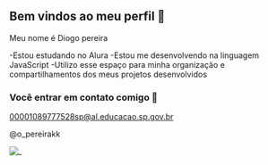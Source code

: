 ## Bem vindos ao meu perfil 🖤

Meu nome é Diogo pereira

-Estou estudando no Alura
-Estou me desenvolvendo na linguagem JavaScript
-Utilizo esse espaço para minha organização e compartilhamentos dos meus projetos desenvolvidos

### Você entrar em contato comigo 📧

00001089777528sp@al.educacao.sp.gov.br

@o_pereirakk

![_](https://media.tenor.com/weB7SDBJ1lgAAAAM/funny-smile.gif)
